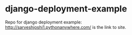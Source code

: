 # django-deployment-example
Repo for django deployment example:
http://sarveshjoshi1.pythonanywhere.com/ is the link to site.
